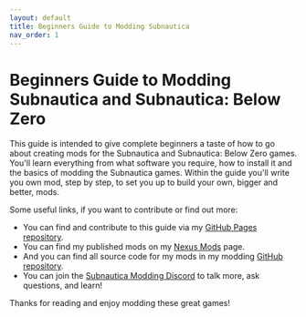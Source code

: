 ```yaml
---
layout: default
title: Beginners Guide to Modding Subnautica
nav_order: 1
---
```


# Beginners Guide to Modding Subnautica and Subnautica: Below Zero

This guide is intended to give complete beginners a taste of how to go about creating mods for the Subnautica and Subnautica: Below Zero games. You'll learn everything from what software you require, how to install it and the basics of modding the Subnautica games. Within the guide you'll write you own mod, step by step, to set you up to build your own, bigger and better, mods.

Some useful links, if you want to contribute or find out more:

- You can find and contribute to this guide via my [GitHub Pages repository](https://github.com/mroshaw/mroshaw.github.io).
- You can find my published mods on my [Nexus Mods](https://www.nexusmods.com/users/74894083?tab=user+files) page.
- And you can find all source code for my mods in my modding [GitHub repository](https://github.com/mroshaw/SubnauticaMods).
- You can join the [Subnautica Modding Discord](https://discord.gg/aMhFuxkm) to talk more, ask questions, and learn!

Thanks for reading and enjoy modding these great games!
